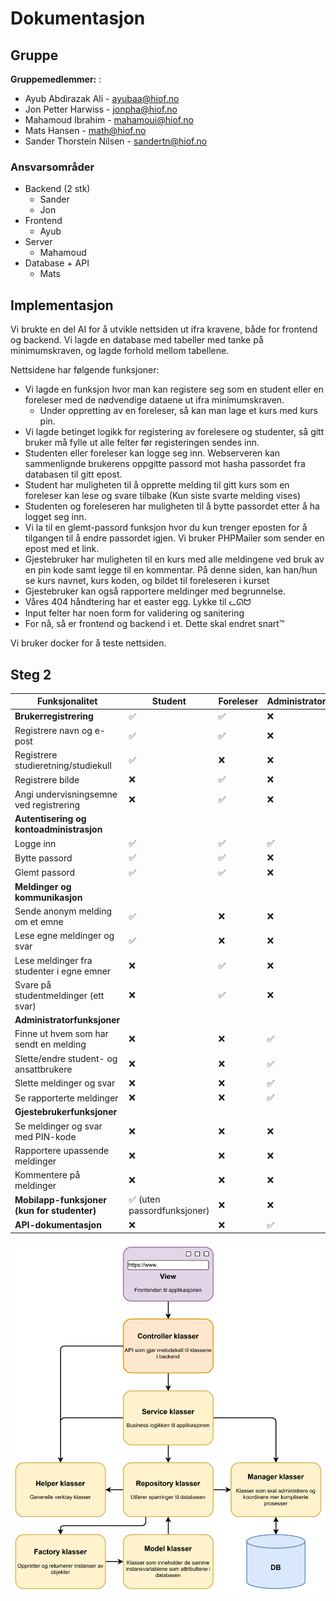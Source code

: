 # Dokumentasjon

## Gruppe

**Gruppemedlemmer:**
:
* Ayub Abdirazak Ali - ayubaa@hiof.no
* Jon Petter Harwiss - jonpha@hiof.no
* Mahamoud Ibrahim - mahamoui@hiof.no
* Mats Hansen - math@hiof.no
* Sander Thorstein Nilsen - sandertn@hiof.no

### Ansvarsområder

* Backend (2 stk)
    * Sander
    * Jon
* Frontend
    * Ayub
* Server
    * Mahamoud
* Database + API
    * Mats

## Implementasjon
Vi brukte en del AI for å utvikle nettsiden ut ifra kravene, både for frontend og backend. Vi lagde en database med tabeller med tanke på minimumskraven, og lagde forhold mellom tabellene.

Nettsidene har følgende funksjoner:
* Vi lagde en funksjon hvor man kan registere seg som en student eller en foreleser med de nødvendige dataene ut ifra minimumskraven.
    * Under oppretting av en foreleser, så kan man lage et kurs med kurs pin.
* Vi lagde betinget logikk for registering av forelesere og studenter, så gitt bruker må fylle ut alle felter før registeringen sendes inn.
* Studenten eller foreleser kan logge seg inn. Webserveren kan sammenlignde brukerens oppgitte passord mot hasha passordet fra databasen til gitt epost.
* Student har muligheten til å opprette melding til gitt kurs som en foreleser kan lese og svare tilbake (Kun siste svarte melding vises)
* Studenten og foreleseren har muligheten til å bytte passordet etter å ha logget seg inn.
* Vi la til en glemt-passord funksjon hvor du kun trenger eposten for å tilgangen til å endre passordet igjen. Vi bruker PHPMailer som sender en epost med et link.
* Gjestebruker har muligheten til en kurs med alle meldingene ved bruk av en pin kode samt legge til en kommentar. På denne siden, kan han/hun se kurs navnet, kurs koden, og bildet til foreleseren i kurset
* Gjestebruker kan også rapportere meldinger med begrunnelse.
* Våres 404 håndtering har et easter egg. Lykke til ᓚᘏᗢ
* Input felter har noen form for validering og sanitering
* For nå, så er frontend og backend i et. Dette skal endret snart™️

Vi bruker docker for å teste nettsiden.

## Steg 2

| Funksjonalitet                         | Student | Foreleser | Administrator | Gjestebruker |
|-----------------------------------------|---------|-----------|--------------|--------------|
| **Brukerregistrering**                  | ✅      | ✅        | ❌           | ❌           |
| Registrere navn og e-post               | ✅      | ✅        | ❌           | ❌           |
| Registrere studieretning/studiekull      | ✅      | ❌        | ❌           | ❌           |
| Registrere bilde                         | ❌      | ✅        | ❌           | ❌           |
| Angi undervisningsemne ved registrering  | ❌      | ✅        | ❌           | ❌           |
| **Autentisering og kontoadministrasjon** |         |           |              |              |
| Logge inn                                | ✅      | ✅        | ✅           | ❌           |
| Bytte passord                            | ✅      | ✅        | ❌           | ❌           |
| Glemt passord                            | ✅      | ✅        | ❌           | ❌           |
| **Meldinger og kommunikasjon**           |         |           |              |              |
| Sende anonym melding om et emne          | ✅      | ❌        | ❌           | ❌           |
| Lese egne meldinger og svar              | ✅      | ❌        | ❌           | ❌           |
| Lese meldinger fra studenter i egne emner| ❌      | ✅        | ❌           | ❌           |
| Svare på studentmeldinger (ett svar)     | ❌      | ✅        | ❌           | ❌           |
| **Administratorfunksjoner**              |         |           |              |              |
| Finne ut hvem som har sendt en melding   | ❌      | ❌        | ✅           | ❌           |
| Slette/endre student- og ansattbrukere   | ❌      | ❌        | ✅           | ❌           |
| Slette meldinger og svar                 | ❌      | ❌        | ✅           | ❌           |
| Se rapporterte meldinger                 | ❌      | ❌        | ✅           | ❌           |
| **Gjestebrukerfunksjoner**               |         |           |              |              |
| Se meldinger og svar med PIN-kode        | ❌      | ❌        | ❌           | ✅           |
| Rapportere upassende meldinger           | ❌      | ❌        | ❌           | ✅           |
| Kommentere på meldinger                  | ❌      | ❌        | ❌           | ✅           |
| **Mobilapp-funksjoner (kun for studenter)** | ✅ (uten passordfunksjoner) | ❌ | ❌ | ❌ |
| **API-dokumentasjon**                     | ❌      | ❌        | ✅           | ❌           |


![Alt text](../../pictures/DatasikkerhetIUtviklingOgDriftArkitektur.png)

